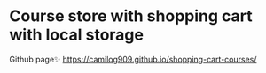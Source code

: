 # Course store with shopping cart with local storage

Github page✨ https://camilog909.github.io/shopping-cart-courses/
